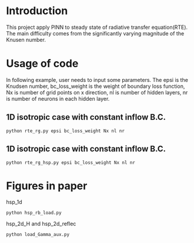 # Introduction
This project apply PINN to steady state of radiative transfer equation(RTE). The main difficulty comes from
the significantly varying magnitude of the Knusen number. 


# Usage of code
In following example, user needs to input some parameters. The epsi is the Knudsen number, bc_loss_weight is the weight of boundary loss
function, Nx is number of grid points on x direction, nl is number of hidden layers, nr is number of neurons in each hidden layer.
## 1D isotropic case with constant inflow B.C.
```
python rte_rg.py epsi bc_loss_weight Nx nl nr
```
## 1D isotropic case with constant inflow B.C.
```
python rte_rg_hsp.py epsi bc_loss_weight Nx nl nr
```

# Figures in paper
hsp_1d
```
python hsp_rb_load.py
```
hsp_2d_H and hsp_2d_reflec
```
python load_Gamma_aux.py
```
